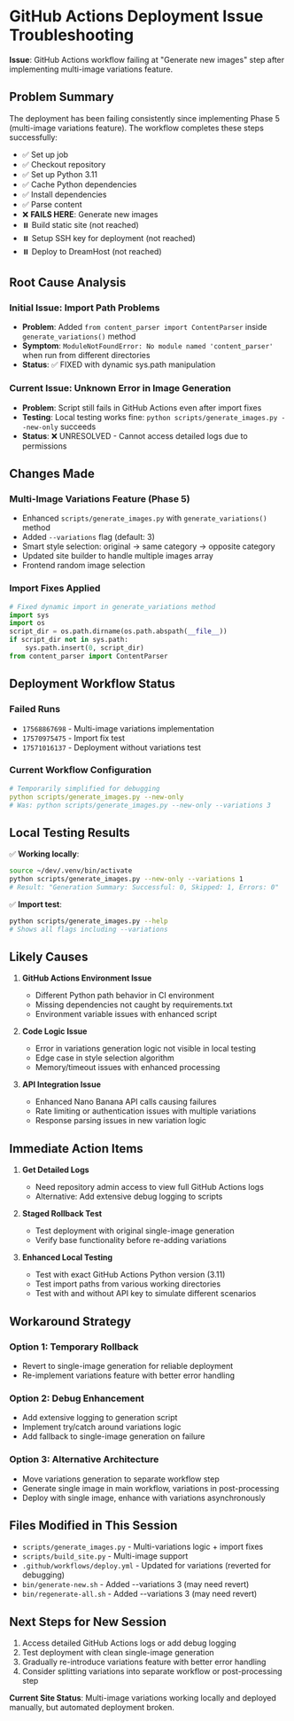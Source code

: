 # GitHub Actions Deployment Issue Troubleshooting

**Issue**: GitHub Actions workflow failing at "Generate new images" step after implementing multi-image variations feature.

## Problem Summary

The deployment has been failing consistently since implementing Phase 5 (multi-image variations feature). The workflow completes these steps successfully:
- ✅ Set up job
- ✅ Checkout repository  
- ✅ Set up Python 3.11
- ✅ Cache Python dependencies
- ✅ Install dependencies
- ✅ Parse content
- ❌ **FAILS HERE**: Generate new images
- ⏸️ Build static site (not reached)
- ⏸️ Setup SSH key for deployment (not reached)
- ⏸️ Deploy to DreamHost (not reached)

## Root Cause Analysis

### Initial Issue: Import Path Problems
- **Problem**: Added `from content_parser import ContentParser` inside `generate_variations()` method
- **Symptom**: `ModuleNotFoundError: No module named 'content_parser'` when run from different directories
- **Status**: ✅ FIXED with dynamic sys.path manipulation

### Current Issue: Unknown Error in Image Generation
- **Problem**: Script still fails in GitHub Actions even after import fixes
- **Testing**: Local testing works fine: `python scripts/generate_images.py --new-only` succeeds
- **Status**: ❌ UNRESOLVED - Cannot access detailed logs due to permissions

## Changes Made

### Multi-Image Variations Feature (Phase 5)
- Enhanced `scripts/generate_images.py` with `generate_variations()` method
- Added `--variations` flag (default: 3)
- Smart style selection: original → same category → opposite category
- Updated site builder to handle multiple images array
- Frontend random image selection

### Import Fixes Applied
```python
# Fixed dynamic import in generate_variations method
import sys
import os
script_dir = os.path.dirname(os.path.abspath(__file__))
if script_dir not in sys.path:
    sys.path.insert(0, script_dir)
from content_parser import ContentParser
```

## Deployment Workflow Status

### Failed Runs
- `17568867698` - Multi-image variations implementation
- `17570975475` - Import fix test  
- `17571016137` - Deployment without variations test

### Current Workflow Configuration
```yaml
# Temporarily simplified for debugging
python scripts/generate_images.py --new-only
# Was: python scripts/generate_images.py --new-only --variations 3
```

## Local Testing Results

✅ **Working locally**:
```bash
source ~/dev/.venv/bin/activate
python scripts/generate_images.py --new-only --variations 1
# Result: "Generation Summary: Successful: 0, Skipped: 1, Errors: 0"
```

✅ **Import test**:
```bash
python scripts/generate_images.py --help
# Shows all flags including --variations
```

## Likely Causes

1. **GitHub Actions Environment Issue**
   - Different Python path behavior in CI environment
   - Missing dependencies not caught by requirements.txt
   - Environment variable issues with enhanced script

2. **Code Logic Issue**
   - Error in variations generation logic not visible in local testing
   - Edge case in style selection algorithm
   - Memory/timeout issues with enhanced processing

3. **API Integration Issue**
   - Enhanced Nano Banana API calls causing failures
   - Rate limiting or authentication issues with multiple variations
   - Response parsing issues in new variation logic

## Immediate Action Items

1. **Get Detailed Logs**
   - Need repository admin access to view full GitHub Actions logs
   - Alternative: Add extensive debug logging to scripts

2. **Staged Rollback Test**
   - Test deployment with original single-image generation
   - Verify base functionality before re-adding variations

3. **Enhanced Local Testing**
   - Test with exact GitHub Actions Python version (3.11)
   - Test import paths from various working directories
   - Test with and without API key to simulate different scenarios

## Workaround Strategy

### Option 1: Temporary Rollback
- Revert to single-image generation for reliable deployment
- Re-implement variations feature with better error handling

### Option 2: Debug Enhancement
- Add extensive logging to generation script
- Implement try/catch around variations logic
- Add fallback to single-image generation on failure

### Option 3: Alternative Architecture
- Move variations generation to separate workflow step
- Generate single image in main workflow, variations in post-processing
- Deploy with single image, enhance with variations asynchronously

## Files Modified in This Session

- `scripts/generate_images.py` - Multi-variations logic + import fixes
- `scripts/build_site.py` - Multi-image support  
- `.github/workflows/deploy.yml` - Updated for variations (reverted for debugging)
- `bin/generate-new.sh` - Added --variations 3 (may need revert)
- `bin/regenerate-all.sh` - Added --variations 3 (may need revert)

## Next Steps for New Session

1. Access detailed GitHub Actions logs or add debug logging
2. Test deployment with clean single-image generation
3. Gradually re-introduce variations feature with better error handling
4. Consider splitting variations into separate workflow or post-processing step

**Current Site Status**: Multi-image variations working locally and deployed manually, but automated deployment broken.